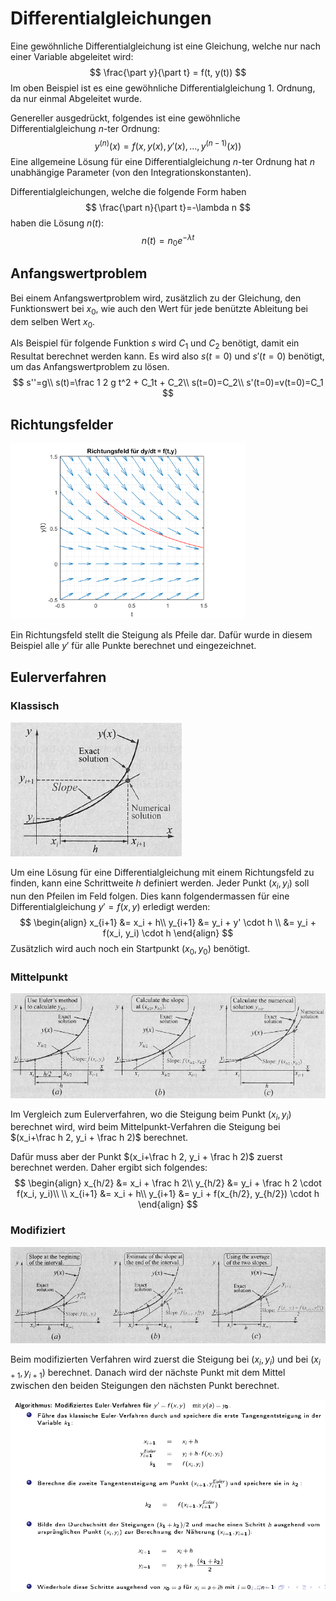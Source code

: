 # Differentialgleichungen

Eine gewöhnliche Differentialgleichung ist eine Gleichung, welche nur nach einer Variable abgeleitet wird:
$$
\frac{\part y}{\part t} = f(t, y(t))
$$
Im oben Beispiel ist es eine gewöhnliche Differentialgleichung 1. Ordnung, da nur einmal Abgeleitet wurde.

Genereller ausgedrückt, folgendes ist eine gewöhnliche Differentialgleichung $n$-ter Ordnung:
$$
y^{(n)}(x) = f(x, y(x), y'(x), ..., y^{(n-1)}(x))
$$
Eine allgemeine Lösung für eine Differentialgleichung $n$-ter Ordnung hat $n$ unabhängige Parameter (von den Integrationskonstanten).

Differentialgleichungen, welche die folgende Form haben
$$
\frac{\part n}{\part t}=-\lambda n
$$
haben die Lösung $n(t)$:
$$
n(t)=n_0e^{-\lambda t}
$$

## Anfangswertproblem

Bei einem Anfangswertproblem wird, zusätzlich zu der Gleichung, den Funktionswert bei $x_0$, wie auch den Wert für jede benützte Ableitung bei dem selben Wert $x_0$.

Als Beispiel für folgende Funktion $s$ wird $C_1$ und $C_2$ benötigt, damit ein Resultat berechnet werden kann. Es wird also $s(t=0)$ und $s'(t=0)$ benötigt, um das Anfangswertproblem zu lösen.
$$
s''=g\\
s(t)=\frac 1 2 g t^2 + C_1t + C_2\\
s(t=0)=C_2\\
s'(t=0)=v(t=0)=C_1
$$

## Richtungsfelder

<img src="res/Differentialgleichungen/image-20230503080741430.png" alt="image-20230503080741430" style="zoom:67%;" />

Ein Richtungsfeld stellt die Steigung als Pfeile dar. Dafür wurde in diesem Beispiel alle $y'$ für alle Punkte berechnet und eingezeichnet.

## Eulerverfahren

### Klassisch

![image-20230503082525426](res/Differentialgleichungen/image-20230503082525426.png)

Um eine Lösung für eine Differentialgleichung mit einem Richtungsfeld zu finden, kann eine Schrittweite $h$ definiert werden. Jeder Punkt $(x_i, y_i)$ soll nun den Pfeilen im Feld folgen. Dies kann folgendermassen für eine Differentialgleichung $y'=f(x, y)$ erledigt werden:
$$
\begin{align}
x_{i+1} &= x_i + h\\
y_{i+1} &= y_i + y' \cdot h \\
		&= y_i + f(x_i, y_i) \cdot h
\end{align}
$$
Zusätzlich wird auch noch ein Startpunkt $(x_0, y_0)$ benötigt.

### Mittelpunkt

![image-20230503085441316](res/Differentialgleichungen/image-20230503085441316.png)

Im Vergleich zum Eulerverfahren, wo die Steigung beim Punkt $(x_i, y_i)$ berechnet wird, wird beim Mittelpunkt-Verfahren die Steigung bei $(x_i+\frac h 2, y_i + \frac h 2)$ berechnet. 

Dafür muss aber der Punkt $(x_i+\frac h 2, y_i + \frac h 2)$ zuerst berechnet werden. Daher ergibt sich folgendes:
$$
\begin{align}
x_{h/2} &= x_i + \frac h 2\\
y_{h/2} &= y_i + \frac h 2 \cdot f(x_i, y_i)\\
\\
x_{i+1} &= x_i + h\\
y_{i+1} &= y_i + f(x_{h/2}, y_{h/2}) \cdot h
\end{align}
$$

### Modifiziert

![image-20230503090234013](res/Differentialgleichungen/image-20230503090234013.png)

Beim modifizierten Verfahren wird zuerst die Steigung bei $(x_i, y_i)$ und bei $(x_{i+1}, y_{i+1})$ berechnet. Danach wird der nächste Punkt mit dem Mittel zwischen den beiden Steigungen den nächsten Punkt berechnet.

![image-20230503090603593](res/Differentialgleichungen/image-20230503090603593.png)
